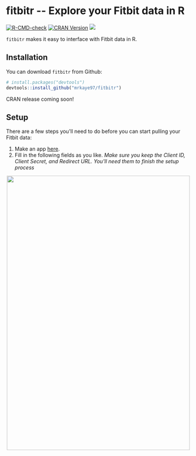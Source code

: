 fitbitr -- Explore your Fitbit data in R
=======

<!-- badges: start -->
[![R-CMD-check](https://github.com/mrkaye97/fitbitr/workflows/R-CMD-check/badge.svg)](https://github.com/mrkaye97/fitbitr/actions)
[![CRAN Version](http://www.r-pkg.org/badges/version/fitbitr)](http://cran.rstudio.com/web/packages/fitbitr) ![](http://cranlogs.r-pkg.org/badges/grand-total/fitbitr)
<!-- badges: end -->

`fitbitr` makes it easy to interface with Fitbit data in R.

Installation
------------

You can download `fitbitr` from Github:

``` r
# install.packages("devtools")
devtools::install_github("mrkaye97/fitbitr")
```

CRAN release coming soon!


Setup
------------

There are a few steps you'll need to do before you can start pulling your Fitbit data:

1. Make an app [here](https://dev.fitbit.com/apps/new).
2. Fill in the following fields as you like. *Make sure you keep the Client ID, Client Secret, and Redirect URL. You'll need them to finish the setup process*

<p align="center">
<img src="https://github.com/mrkaye97/fitbitr/blob/master/inst/app_seup.png" width="500" height="750" align = "center">
</p>
